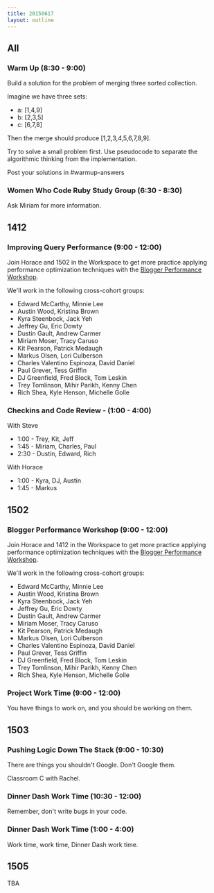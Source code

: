 ```yaml
---
title: 20150617
layout: outline
---
```


## All

### Warm Up (8:30 - 9:00)

Build a solution for the problem of merging three sorted collection.

Imagine we have three sets:

* a: [1,4,9]
* b: [2,3,5]
* c: [6,7,8]

Then the merge should produce [1,2,3,4,5,6,7,8,9].

Try to solve a small problem first. Use pseudocode to separate the algorithmic
thinking from the implementation.

Post your solutions in #warmup-answers

### Women Who Code Ruby Study Group (6:30 - 8:30)

Ask Miriam for more information.


## 1412

### Improving Query Performance (9:00 - 12:00)

Join Horace and 1502 in the Workspace to get more practice applying performance optimization techniques with the [Blogger Performance Workshop](https://github.com/turingschool/lesson_plans/blob/master/ruby_04-apis_and_scalability/blogger_performance_workshop.markdown).

We'll work in the following cross-cohort groups:

* Edward McCarthy, Minnie Lee
* Austin Wood, Kristina Brown
* Kyra Steenbock, Jack Yeh
* Jeffrey Gu, Eric Dowty
* Dustin Gault, Andrew Carmer
* Miriam Moser, Tracy Caruso
* Kit Pearson, Patrick Medaugh
* Markus Olsen, Lori Culberson
* Charles Valentino Espinoza, David Daniel
* Paul Grever, Tess Griffin
* DJ Greenfield, Fred Block, Tom Leskin
* Trey Tomlinson, Mihir Parikh, Kenny Chen
* Rich Shea, Kyle Henson, Michelle Golle

### Checkins and Code Review - (1:00 - 4:00)

With Steve 

* 1:00 - Trey, Kit, Jeff
* 1:45 - Miriam, Charles, Paul
* 2:30 - Dustin, Edward, Rich

With Horace

* 1:00 - Kyra, DJ, Austin
* 1:45 - Markus


## 1502

### Blogger Performance Workshop (9:00 - 12:00)

Join Horace and 1412 in the Workspace to get more practice applying performance optimization techniques with the [Blogger Performance Workshop](https://github.com/turingschool/lesson_plans/blob/master/ruby_04-apis_and_scalability/blogger_performance_workshop.markdown).

We'll work in the following cross-cohort groups:

* Edward McCarthy, Minnie Lee
* Austin Wood, Kristina Brown
* Kyra Steenbock, Jack Yeh
* Jeffrey Gu, Eric Dowty
* Dustin Gault, Andrew Carmer
* Miriam Moser, Tracy Caruso
* Kit Pearson, Patrick Medaugh
* Markus Olsen, Lori Culberson
* Charles Valentino Espinoza, David Daniel
* Paul Grever, Tess Griffin
* DJ Greenfield, Fred Block, Tom Leskin
* Trey Tomlinson, Mihir Parikh, Kenny Chen
* Rich Shea, Kyle Henson, Michelle Golle


### Project Work Time (9:00 - 12:00)

You have things to work on, and you should be working on them. 


## 1503

### Pushing Logic Down The Stack (9:00 - 10:30)

There are things you shouldn't Google. Don't Google them.

Classroom C with Rachel.

### Dinner Dash Work Time (10:30 - 12:00)

Remember, don't write bugs in your code.

### Dinner Dash Work Time (1:00 - 4:00)

Work time, work time, Dinner Dash work time.


## 1505

TBA
